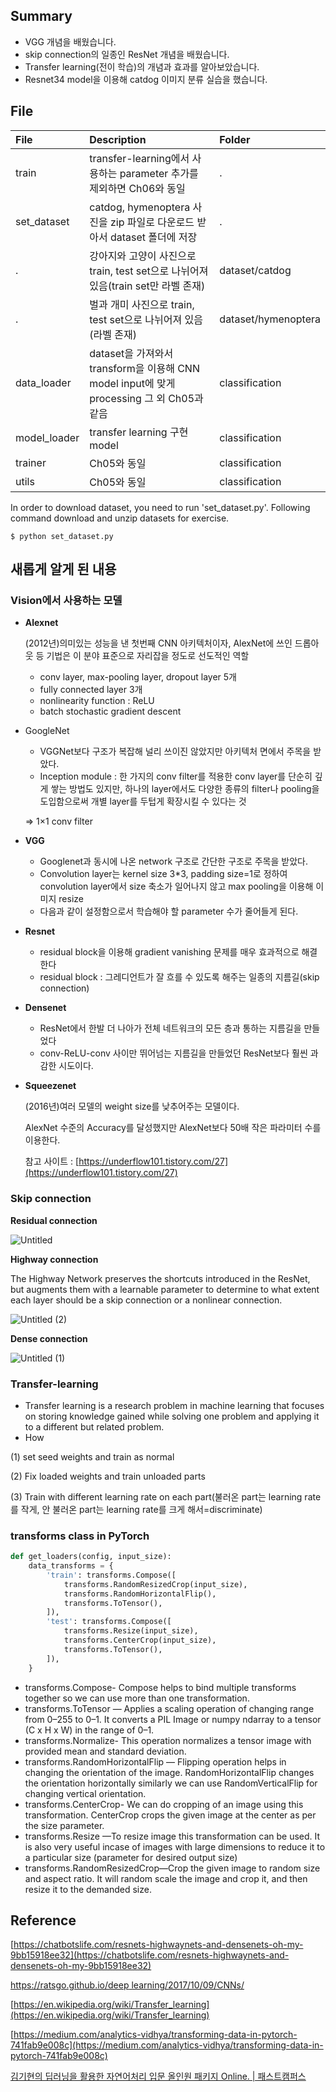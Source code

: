## Summary

- VGG 개념을 배웠습니다.
- skip connection의 일종인 ResNet 개념을 배웠습니다.
- Transfer learning(전이 학습)의 개념과 효과를 알아보았습니다.
- Resnet34 model을 이용해 catdog 이미지 분류 실습을 했습니다.

## File

|File |Description|Folder|
|:-- |:-- |:-- |
|train |transfer-learning에서 사용하는 parameter 추가를 제외하면 Ch06와 동일 |. |
|set_dataset |catdog, hymenoptera 사진을 zip 파일로 다운로드 받아서 dataset 폴더에 저장  |. |
|. |강아지와 고양이 사진으로 train, test set으로 나뉘어져 있음(train set만 라벨 존재) |dataset/catdog |
|. |벌과 개미 사진으로 train, test set으로 나뉘어져 있음(라벨 존재)  |dataset/hymenoptera  |
|data_loader |dataset을 가져와서 transform을 이용해 CNN model input에 맞게 processing 그 외 Ch05과 같음 |classification |
|model_loader |transfer learning 구현 model |classification  |
|trainer |Ch05와 동일 |classification  |
|utils|Ch05와 동일 |classification  |

In order to download dataset, you need to run 'set_dataset.py'.
Following command download and unzip datasets for exercise.
```
$ python set_dataset.py
```

## 새롭게 알게 된 내용

### Vision에서 사용하는 모델

- **Alexnet**

    (2012년)의미있는 성능을 낸 첫번째 CNN 아키텍처이자, AlexNet에 쓰인 드롭아웃 등 기법은 이 분야 표준으로 자리잡을 정도로 선도적인 역할

    - conv layer, max-pooling layer, dropout layer 5개
    - fully connected layer 3개
    - nonlinearity function : ReLU
    - batch stochastic gradient descent

- GoogleNet
    - VGGNet보다 구조가 복잡해 널리 쓰이진 않았지만 아키텍처 면에서 주목을 받았다.
    - Inception module : 한 가지의 conv filter를 적용한 conv layer를 단순히 깊게 쌓는 방법도 있지만, 하나의 layer에서도 다양한 종류의 filter나 pooling을 도입함으로써 개별 layer를 두텁게 확장시킬 수 있다는 것

    ⇒ 1×1 conv filter

- **VGG**
    - Googlenet과 동시에 나온 network 구조로 간단한 구조로 주목을 받았다.
    - Convolution layer는 kernel size 3*3, padding size=1로 정하여 convolution layer에서 size 축소가 일어나지 않고 max pooling을 이용해 이미지 resize
    - 다음과 같이 설정함으로서 학습해야 할 parameter 수가 줄어들게 된다.

- **Resnet**
    - residual block을 이용해 gradient vanishing 문제를 매우 효과적으로 해결한다
    - residual block : 그레디언트가 잘 흐를 수 있도록 해주는 일종의 지름길(skip connection)

- **Densenet**
    - ResNet에서 한발 더 나아가 전체 네트워크의 모든 층과 통하는 지름길을 만들었다
    - conv-ReLU-conv 사이만 뛰어넘는 지름길을 만들었던 ResNet보다 훨씬 과감한 시도이다.

- **Squeezenet**

    (2016년)여러 모델의 weight size를 낮추어주는 모델이다.

    AlexNet 수준의 Accuracy를 달성했지만 AlexNet보다 50배 작은 파라미터 수를 이용한다.

    참고 사이트 : [https://underflow101.tistory.com/27](https://underflow101.tistory.com/27)

### Skip connection

**Residual connection**

![Untitled](https://user-images.githubusercontent.com/55529617/108084796-f95ed580-70b7-11eb-9e0d-a0f736a0fc76.png)

**Highway connection**

The Highway Network preserves the shortcuts introduced in the ResNet, but augments them with a learnable parameter to determine to what extent each layer should be a skip connection or a nonlinear connection.

![Untitled (2)](https://user-images.githubusercontent.com/55529617/108084996-31661880-70b8-11eb-96a7-3621fa590d68.png)

**Dense connection**

![Untitled (1)](https://user-images.githubusercontent.com/55529617/108084801-fa900280-70b7-11eb-88ad-47281e1de953.png)

### Transfer-learning

- Transfer learning is a research problem in machine learning that focuses on storing knowledge gained while solving one problem and applying it to a different but related problem.
- How

(1) set seed weights and train as normal

(2) Fix loaded weights and train unloaded parts

(3) Train with different learning rate on each part(불러온 part는 learning rate를 작게, 안 불러온 part는 learning rate를 크게 해서=discriminate)

### transforms class in PyTorch

```python
def get_loaders(config, input_size):
    data_transforms = {
        'train': transforms.Compose([
            transforms.RandomResizedCrop(input_size),
            transforms.RandomHorizontalFlip(),
            transforms.ToTensor(),
        ]),
        'test': transforms.Compose([
            transforms.Resize(input_size),
            transforms.CenterCrop(input_size),
            transforms.ToTensor(),
        ]),
    }
```

- transforms.Compose- Compose helps to bind multiple transforms together so we can use more than one transformation.
- transforms.ToTensor — Applies a scaling operation of changing range from 0–255 to 0–1. It converts a PIL Image or numpy ndarray to a tensor (C x H x W) in the range of 0–1.
- transforms.Normalize- This operation normalizes a tensor image with provided mean and standard deviation.
- transforms.RandomHorizontalFlip — Flipping operation helps in changing the orientation of the image. RandomHorizontalFlip changes the orientation horizontally similarly we can use RandomVerticalFlip for changing vertical orientation.
- transforms.CenterCrop- We can do cropping of an image using this transformation. CenterCrop crops the given image at the center as per the size parameter.
- transforms.Resize —To resize image this transformation can be used. It is also very useful incase of images with large dimensions to reduce it to a particular size (parameter for desired output size)
- transforms.RandomResizedCrop—Crop the given image to random size and aspect ratio. It will random scale the image and crop it, and then resize it to the demanded size.

## Reference

[https://chatbotslife.com/resnets-highwaynets-and-densenets-oh-my-9bb15918ee32](https://chatbotslife.com/resnets-highwaynets-and-densenets-oh-my-9bb15918ee32)

[https://ratsgo.github.io/deep learning/2017/10/09/CNNs/](https://ratsgo.github.io/deep%20learning/2017/10/09/CNNs/)

[https://en.wikipedia.org/wiki/Transfer_learning](https://en.wikipedia.org/wiki/Transfer_learning)

[https://medium.com/analytics-vidhya/transforming-data-in-pytorch-741fab9e008c](https://medium.com/analytics-vidhya/transforming-data-in-pytorch-741fab9e008c)

[김기현의 딥러닝을 활용한 자연어처리 입문 올인원 패키지 Online. | 패스트캠퍼스](https://www.fastcampus.co.kr/data_online_dpnlp)



